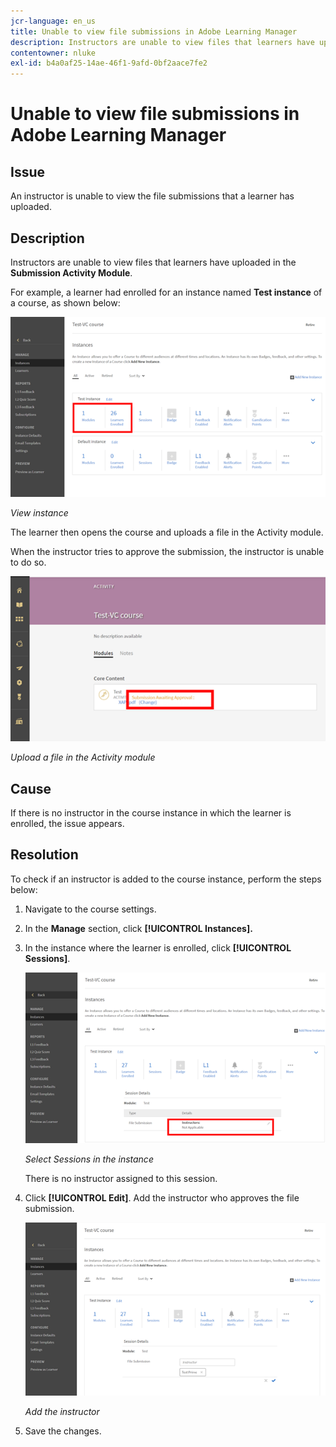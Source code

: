 ```yaml
---
jcr-language: en_us
title: Unable to view file submissions in Adobe Learning Manager
description: Instructors are unable to view files that learners have uploaded in the Submission Activity Module.
contentowner: nluke
exl-id: b4a0af25-14ae-46f1-9afd-0bf2aace7fe2
---
```

# Unable to view file submissions in Adobe Learning Manager

## Issue

An instructor is unable to view the file submissions that a learner has uploaded.

## Description

Instructors are unable to view files that learners have uploaded in the **Submission Activity Module**.

For example, a learner had enrolled for an instance named **Test instance** of a course, as shown below:

![](assets/test-instance.png)

*View instance*

The learner then opens the course and uploads a file in the Activity module.

When the instructor tries to approve the submission, the instructor is unable to do so.

![](assets/activity.png)

*Upload a file in the Activity module*

## Cause

If there is no instructor in the course instance in which the learner is enrolled, the issue appears.

## Resolution

To check if an instructor is added to the course instance, perform the steps below:

1. Navigate to the course settings.
1. In the **Manage** section, click **[!UICONTROL Instances].**
1. In the instance where the learner is enrolled, click **[!UICONTROL Sessions]**.

   ![](assets/check-instructor.png)

   *Select Sessions in the instance*

   There is no instructor assigned to this session.

1. Click **[!UICONTROL Edit]**. Add the instructor who approves the file submission.

   ![](assets/assign-instructor.png)

   *Add the instructor*
1. Save the changes.
